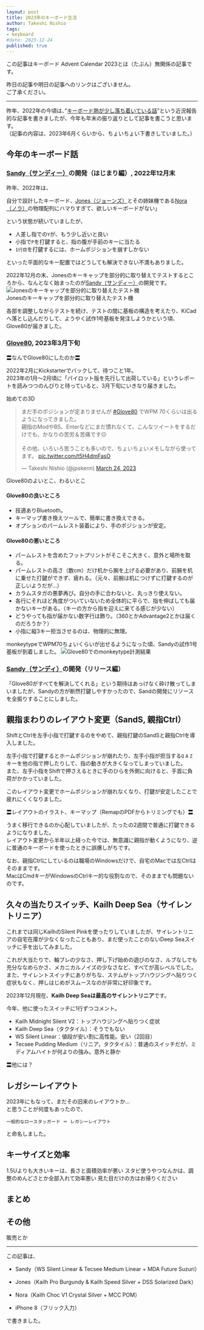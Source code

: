 ```yaml
---
layout: post
title: 2023年のキーボード生活
author: Takeshi Nishio
tags:
- keyboard
#date: 2023-12-24
published: true
---
```


この記事はキーボード Advent Calendar 2023とは（たぶん）無関係の記事です。

昨日の記事や明日の記事へのリンクはございません。  
ご了承ください。

---

昨年、2022年の今頃は、”[キーボード熱が少し落ち着いている話](https://jpskenn.github.io/blog/2022/12/29/calm-passion-for-keyboard)”という近況報告的な記事を書きましたが、今年も年末の振り返りとして記事を書こうと思います。  
（記事の内容は、2023年6月くらいから、ちょいちょい下書きしていました。）

## 今年のキーボード話

### [Sandy（サンディー）](https://github.com/jpskenn/sandy)の開発（はじまり編）, 2022年12月末

昨年、2022年は、

自分で設計したキーボード、[Jones（ジョーンズ）](https://github.com/jpskenn/jones)とその姉妹機である[Nora（ノラ）](https://github.com/jpskenn/nora/)の物理配列にハマりすぎて、欲しいキーボードがない」

という状態が続いていましたが、

- 人差し指での`Y`が、もう少し近いと良い
- 小指で`P`を打鍵すると、指の腹が手前のキーに当たる
- `1行目`を打鍵するには、ホームポジションを崩すしかない

といった平面的なキー配置ではどうしても解決できない不満もありました。

2022年12月の末、Jonesのキーキャップを部分的に取り替えてテストするところから、なんとなく始まったのが[Sandy（サンディー）](https://github.com/jpskenn/sandy)の開発です。
![Jonesのキーキャップを部分的に取り替えたテスト機](/assets/2023-12-24/IMG_4862.jpeg)  
Jonesのキーキャップを部分的に取り替えたテスト機

各部を調整しながらテストを続け、テストの間に基板の構造を考えたり、KiCadへ落とし込んだりして、ようやく試作1号基板を発注しようかという頃、Glove80が届きました。

### [Glove80](https://www.moergo.com), 2023年3月下旬

〓なんでGlove80にしたのか〓

2022年2月にKickstarterでバックして、待つこと1年。  
2023年の1月～2月頃に「パイロット版を先行して出荷している」というレポートを読みつつのんびりと待っていると、3月下旬にいきなり届きました。

始めての3D
<blockquote class="twitter-tweet"><p lang="ja" dir="ltr">まだ手のポジションが定まりませんが <a href="https://twitter.com/hashtag/Glove80?src=hash&amp;ref_src=twsrc%5Etfw">#Glove80</a> でWPM 70くらいは出るようになってきました。<br>親指のModやBS、Enterなどにまだ慣れなくて、こんなツイートをするだけでも、かなりの苦労＆苦痛です☹️<br><br>その他、いろいろ思うことも多いので、ちょいちょいメモしながら使ってます。 <a href="https://t.co/t5H4dmFasO">pic.twitter.com/t5H4dmFasO</a></p>&mdash; Takeshi Nishio (@jpskenn) <a href="https://twitter.com/jpskenn/status/1639393715881123840?ref_src=twsrc%5Etfw">March 24, 2023</a></blockquote> <script async src="https://platform.twitter.com/widgets.js" charset="utf-8"></script>

Glove80のよいとこ、わるいとこ

#### Glove80の良いところ

- 技適ありBluetooth。
- キーマップ書き換えツールで、簡単に書き換えできる。
- オプションのパームレスト装着により、手のポジションが安定。

#### Glove80の悪いところ

- パームレストを含めたフットプリントがそこそこ大きく、意外と場所を取る。
- パームレストの高さ（数cm）だけ机から腕を上げる必要があり、前腕を机に乗せた打鍵ができず、疲れる。（元々、前腕は机につけずに打鍵するのが正しいようだが…）
- カラムスタガの悪夢再び。自分の手に合わないと、丸っきり使えない。
- 各行にそれほど角度がついていないため全体的に平らで、指を伸ばしても届かないキーがある。（キーの方から指を迎えに来てる感じが少ない）
- どうやっても指が届かない数字行は飾り。（360とかAdvantage2とかは届くのだろうか？）
- 小指に縦3キー担当させるのは、物理的に無理。

monkeytypeでWPM70ちょいくらいが出せるようになった頃、Sandyの試作1号基板が到着しました。
![Glove80でのmonkeytype計測結果](/assets/2023-12-24/IMG_5022.jpeg)

### [Sandy（サンディ）](https://github.com/jpskenn/Sandy)の開発（リリース編）

「Glove80がすべてを解決してくれる」という期待はあっけなく砕け散ってしまいましたが、Sandyの方が断然打鍵しやすかったので、Sandの開発にリソースを全振りすることにしました。

## 親指まわりのレイアウト変更（SandS, 親指Ctrl）

ShiftとCtrlを左手小指で打鍵するのをやめて、親指打鍵のSandSと親指Ctrlを導入しました。

左手小指で打鍵するとホームポジションが崩れたり、左手小指が担当する`Q` `A` `Z`キーを他の指で押したりして、指の動きが大きくなってしまっていました。  
また、左手小指をShiftで押さえるときに手のひらを外側に向けると、手首に負荷がかかっていました。

このレイアウト変更でホームポジションが崩れなくなり、打鍵が安定したことで疲れにくくなりました。

〓レイアウトのイラスト、キーマップ（RemapのPDFからトリミングでも）〓

うまく移行できるのか心配していましたが、たったの2週間で普通に打鍵できるようになりました。  
レイアウト変更から半年以上経った今では、無意識に親指が動くようになり、逆に普通のキーボードを使ったときに誤爆しがちです。

なお、親指Ctrlにしているのは職場のWindowsだけで、自宅のMacでは左Ctrlはそのままです。  
MacはCmdキーがWindowsのCtrlキー的な役割なので、そのままでも問題ないのです。

## 久々の当たりスイッチ、Kailh Deep Sea（サイレントリニア）

これまでは同じKailhのSilent Pinkを使ったりしていましたが、サイレントリニアの自宅在庫が少なくなったこともあり、まだ使ったことのないDeep Seaスイッチに手を出してみました。

これが大当たりで、軸ブレの少なさ、押し下げ始めの遊びのなさ、ルブなしでも充分ななめらかさ、メカニカルノイズの少なさなど、すべてが高レベルでした。  
また、サイレントスイッチにありがちな、ステムがトップハウジングへ貼りつく症状もなく、押しはじめがスムースなのが非常に好印象です。

2023年12月現在、**Kailh Deep Seaは最高のサイレントリニア**です。

今年、他に使ったスイッチに1行ずつコメント。

- Kailh Midnight Silent V2：トップハウジングへ貼りつく症状
- Kailh Deep Sea（タクタイル）：そうでもない
- WS Silent Linear：値段が安い割に高性能。安い（2回目）
- Tecsee Pudding Medium（リニア，タクタイル）：普通のスイッチだが、ミディアムハイトが何よりの強み。意外と静か

〓他には？

## レガシーレイアウト

2023年にもなって、まだその旧来のレイアウトか…  
と思うことが何度もあったので、

```text
一般的なロースタッガード ＝ レガシーレイアウト
```

と命名しました。

## キーサイズと効率

1.5Uよりも大きいキーは、長さと面積効率が悪い
スタビ使うやつなんかは、調整のめんどさとか全部入れて効率悪い
見た目だけの方はお帰りください

## まとめ

## その他

販売とか

---
この記事は、

- Sandy（WS Silent Linear & Tecsee Medium Linear + MDA Future Suzuri）

- Jones（Kailh Pro Burgundy & Kailh Speed Silver + DSS Solarized Dark）
- Nora（Kailh Choc V1 Crystal Silver + MCC POM）
- iPhone 8（フリック入力）

で書きました。
